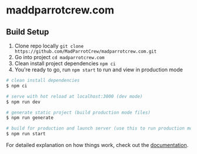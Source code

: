 # maddparrotcrew.com

## Build Setup

1. Clone repo locally `git clone https://github.com/MadParrotCrew/madparrotcrew.com.git`
2. Go into project `cd madparrotcrew.com`
3. Clean install project dependencies `npm ci`
4. You're ready to go, run `npm start` to run and view in production mode

```bash
# clean install dependencies
$ npm ci

# serve with hot reload at localhost:3000 (dev mode)
$ npm run dev

# generate static project (build production mode files)
$ npm run generate

# build for production and launch server (use this to run production mode)
$ npm run start
```

For detailed explanation on how things work, check out the [documentation](https://nuxtjs.org).
